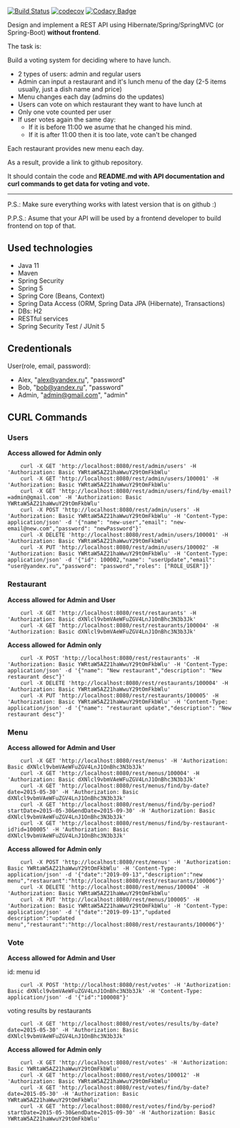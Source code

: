[![Build Status](https://travis-ci.org/a11exe/lunch-voting.svg?branch=master)](https://travis-ci.org/a11exe/lunch-voting)
[![codecov](https://codecov.io/gh/a11exe/lunch-voting/branch/master/graph/badge.svg)](https://codecov.io/gh/a11exe/lunch-voting)
[![Codacy Badge](https://api.codacy.com/project/badge/Grade/58745f4f85674746838a857fdd7e2014)](https://www.codacy.com/manual/a11exe/lunch-voting?utm_source=github.com&amp;utm_medium=referral&amp;utm_content=a11exe/lunch-voting&amp;utm_campaign=Badge_Grade)

Design and implement a REST API using Hibernate/Spring/SpringMVC (or Spring-Boot) **without frontend**.

The task is:

Build a voting system for deciding where to have lunch.

 * 2 types of users: admin and regular users
 * Admin can input a restaurant and it's lunch menu of the day (2-5 items usually, just a dish name and price)
 * Menu changes each day (admins do the updates)
 * Users can vote on which restaurant they want to have lunch at
 * Only one vote counted per user
 * If user votes again the same day:
    - If it is before 11:00 we asume that he changed his mind.
    - If it is after 11:00 then it is too late, vote can't be changed

Each restaurant provides new menu each day.

As a result, provide a link to github repository.

It should contain the code and **README.md with API documentation and curl commands to get data for voting and vote.**

-----------------------------
P.S.: Make sure everything works with latest version that is on github :)

P.P.S.: Asume that your API will be used by a frontend developer to build frontend on top of that.

## Used technologies

+ Java 11
+ Maven
+ Spring Security
+ Spring 5
+ Spring Core (Beans, Context)
+ Spring Data Access (ORM, Spring Data JPA (Hibernate), Transactions)
+ DBs: H2
+ RESTful services
+ Spring Security Test / JUnit 5

## Credentionals
User(role, email, password):

+ Alex, "alex@yandex.ru", "password"
+ Bob, "bob@yandex.ru", "password"
+ Admin, "admin@gmail.com", "admin"

## CURL Commands

### Users
**Access allowed for Admin only**

        curl -X GET 'http://localhost:8080/rest/admin/users' -H 'Authorization: Basic YWRtaW5AZ21haWwuY29tOmFkbWlu'
        curl -X GET 'http://localhost:8080/rest/admin/users/100001' -H 'Authorization: Basic YWRtaW5AZ21haWwuY29tOmFkbWlu'
        curl -X GET 'http://localhost:8080/rest/admin/users/find/by-email?=admin@gmail.com' -H 'Authorization: Basic YWRtaW5AZ21haWwuY29tOmFkbWlu'
        curl -X POST 'http://localhost:8080/rest/admin/users' -H 'Authorization: Basic YWRtaW5AZ21haWwuY29tOmFkbWlu' -H 'Content-Type: application/json' -d '{"name": "new-user","email": "new-email@new.com","password": "newPassword"}'
        curl -X DELETE 'http://localhost:8080/rest/admin/users/100001' -H 'Authorization: Basic YWRtaW5AZ21haWwuY29tOmFkbWlu'
        curl -X PUT 'http://localhost:8080/rest/admin/users/100002' -H 'Authorization: Basic YWRtaW5AZ21haWwuY29tOmFkbWlu' -H 'Content-Type: application/json' -d '{"id": 100002,"name": "userUpdate","email": "user@yandex.ru","password": "password","roles": ["ROLE_USER"]}'

### Restaurant
**Access allowed for Admin and User**
        
        curl -X GET 'http://localhost:8080/rest/restaurants' -H 'Authorization: Basic dXNlcl9vbmVAeWFuZGV4LnJ1OnBhc3N3b3Jk'
        curl -X GET 'http://localhost:8080/rest/restaurants/100004' -H 'Authorization: Basic dXNlcl9vbmVAeWFuZGV4LnJ1OnBhc3N3b3Jk'
**Access allowed for Admin only**

        curl -X POST 'http://localhost:8080/rest/restaurants' -H 'Authorization: Basic YWRtaW5AZ21haWwuY29tOmFkbWlu' -H 'Content-Type: application/json' -d '{"name": "New restaurant","description": "New restaurant desc"}'
        curl -X DELETE 'http://localhost:8080/rest/restaurants/100004' -H 'Authorization: Basic YWRtaW5AZ21haWwuY29tOmFkbWlu'
        curl -X PUT 'http://localhost:8080/rest/restaurants/100005' -H 'Authorization: Basic YWRtaW5AZ21haWwuY29tOmFkbWlu' -H 'Content-Type: application/json' -d '{"name": "restaurant update","description": "New restaurant desc"}'
        
### Menu
**Access allowed for Admin and User**
        
        curl -X GET 'http://localhost:8080/rest/menus' -H 'Authorization: Basic dXNlcl9vbmVAeWFuZGV4LnJ1OnBhc3N3b3Jk'
        curl -X GET 'http://localhost:8080/rest/menus/100004' -H 'Authorization: Basic dXNlcl9vbmVAeWFuZGV4LnJ1OnBhc3N3b3Jk'
        curl -X GET 'http://localhost:8080/rest/menus/find/by-date?date=2015-05-30' -H 'Authorization: Basic dXNlcl9vbmVAeWFuZGV4LnJ1OnBhc3N3b3Jk'
        curl -X GET 'http://localhost:8080/rest/menus/find/by-period?startDate=2015-05-30&endDate=2015-09-30' -H 'Authorization: Basic dXNlcl9vbmVAeWFuZGV4LnJ1OnBhc3N3b3Jk'
        curl -X GET 'http://localhost:8080/rest/menus/find/by-restaurant-id?id=100005' -H 'Authorization: Basic dXNlcl9vbmVAeWFuZGV4LnJ1OnBhc3N3b3Jk'
**Access allowed for Admin only**

        curl -X POST 'http://localhost:8080/rest/menus' -H 'Authorization: Basic YWRtaW5AZ21haWwuY29tOmFkbWlu' -H 'Content-Type: application/json' -d '{"date":"2019-09-13","description":"new menu","restaurant":"http://localhost:8080/rest/restaurants/100006"}'
        curl -X DELETE 'http://localhost:8080/rest/menus/100004' -H 'Authorization: Basic YWRtaW5AZ21haWwuY29tOmFkbWlu'
        curl -X PUT 'http://localhost:8080/rest/menus/100005' -H 'Authorization: Basic YWRtaW5AZ21haWwuY29tOmFkbWlu' -H 'Content-Type: application/json' -d '{"date":"2019-09-13","updated description":"updated menu","restaurant":"http://localhost:8080/rest/restaurants/100006"}'

### Vote

**Access allowed for Admin and User**

id: menu id
        
        curl -X POST 'http://localhost:8080/rest/votes' -H 'Authorization: Basic dXNlcl9vbmVAeWFuZGV4LnJ1OnBhc3N3b3Jk' -H 'Content-Type: application/json' -d '{"id":"100008"}'
        
voting results by restaurants 
        
        curl -X GET 'http://localhost:8080/rest/votes/results/by-date?date=2015-05-30' -H 'Authorization: Basic dXNlcl9vbmVAeWFuZGV4LnJ1OnBhc3N3b3Jk'
        
**Access allowed for Admin only**

        curl -X GET 'http://localhost:8080/rest/votes' -H 'Authorization: Basic YWRtaW5AZ21haWwuY29tOmFkbWlu'
        curl -X GET 'http://localhost:8080/rest/votes/100012' -H 'Authorization: Basic YWRtaW5AZ21haWwuY29tOmFkbWlu'
        curl -X GET 'http://localhost:8080/rest/votes/find/by-date?date=2015-05-30' -H 'Authorization: Basic YWRtaW5AZ21haWwuY29tOmFkbWlu'
        curl -X GET 'http://localhost:8080/rest/votes/find/by-period?startDate=2015-05-30&endDate=2015-09-30' -H 'Authorization: Basic YWRtaW5AZ21haWwuY29tOmFkbWlu'        
